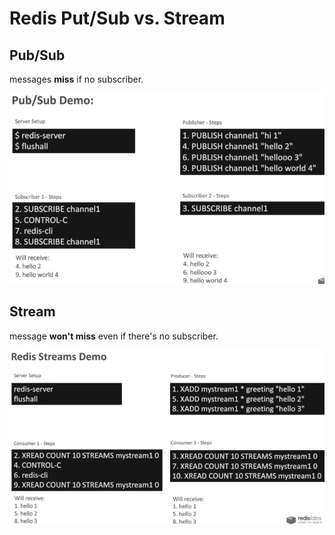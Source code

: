 
# Redis Put/Sub vs. Stream

## Pub/Sub

messages **miss** if no subscriber.

![](../imgs/redis_pubsub_illustration.png)


## Stream 

message **won't miss** even if there's no subscriber.

![](../imgs/redis_stream_illustration.png)



